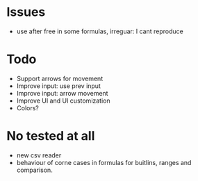 # Issues
* use after free in some formulas, irreguar: I cant reproduce

# Todo
* Support arrows for movement
* Improve input: use prev input
* Improve input: arrow movement
* Improve UI and UI customization
* Colors?

# No tested at all
* new csv reader
* behaviour of corne cases in formulas for buitlins, 
    ranges and comparison.
